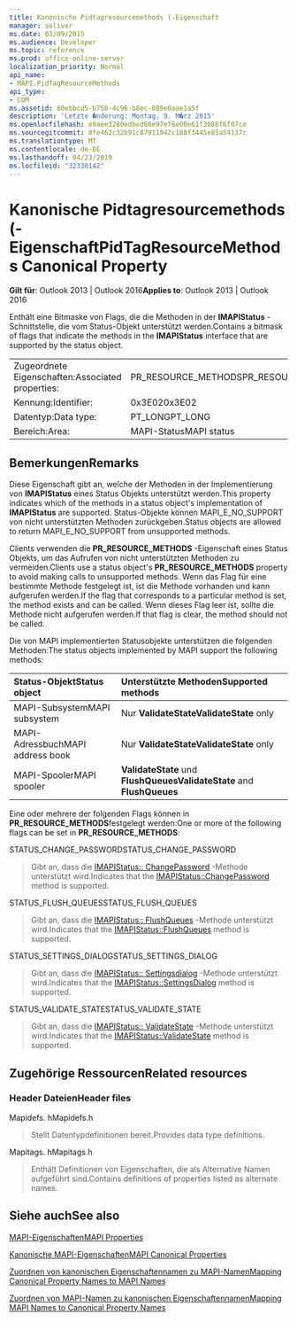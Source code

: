 ```yaml
---
title: Kanonische Pidtagresourcemethods (-Eigenschaft
manager: soliver
ms.date: 03/09/2015
ms.audience: Developer
ms.topic: reference
ms.prod: office-online-server
localization_priority: Normal
api_name:
- MAPI.PidTagResourceMethods
api_type:
- COM
ms.assetid: 60ebbcd5-b758-4c96-b8ec-089e0aae1a5f
description: 'Letzte �nderung: Montag, 9. M�rz 2015'
ms.openlocfilehash: e9aee3280edbed60e97ef6e00e61f3086f6f07ce
ms.sourcegitcommit: 8fe462c32b91c87911942c188f3445e85a54137c
ms.translationtype: MT
ms.contentlocale: de-DE
ms.lasthandoff: 04/23/2019
ms.locfileid: "32330142"
---
```

# <a name="pidtagresourcemethods-canonical-property"></a><span data-ttu-id="5851a-103">Kanonische Pidtagresourcemethods (-Eigenschaft</span><span class="sxs-lookup"><span data-stu-id="5851a-103">PidTagResourceMethods Canonical Property</span></span>

  
  
<span data-ttu-id="5851a-104">**Gilt für**: Outlook 2013 | Outlook 2016</span><span class="sxs-lookup"><span data-stu-id="5851a-104">**Applies to**: Outlook 2013 | Outlook 2016</span></span> 
  
<span data-ttu-id="5851a-105">Enthält eine Bitmaske von Flags, die die Methoden in der **IMAPIStatus** -Schnittstelle, die vom Status-Objekt unterstützt werden.</span><span class="sxs-lookup"><span data-stu-id="5851a-105">Contains a bitmask of flags that indicate the methods in the **IMAPIStatus** interface that are supported by the status object.</span></span> 
  
|||
|:-----|:-----|
|<span data-ttu-id="5851a-106">Zugeordnete Eigenschaften:</span><span class="sxs-lookup"><span data-stu-id="5851a-106">Associated properties:</span></span>  <br/> |<span data-ttu-id="5851a-107">PR_RESOURCE_METHODS</span><span class="sxs-lookup"><span data-stu-id="5851a-107">PR_RESOURCE_METHODS</span></span>  <br/> |
|<span data-ttu-id="5851a-108">Kennung:</span><span class="sxs-lookup"><span data-stu-id="5851a-108">Identifier:</span></span>  <br/> |<span data-ttu-id="5851a-109">0x3E02</span><span class="sxs-lookup"><span data-stu-id="5851a-109">0x3E02</span></span>  <br/> |
|<span data-ttu-id="5851a-110">Datentyp:</span><span class="sxs-lookup"><span data-stu-id="5851a-110">Data type:</span></span>  <br/> |<span data-ttu-id="5851a-111">PT_LONG</span><span class="sxs-lookup"><span data-stu-id="5851a-111">PT_LONG</span></span>  <br/> |
|<span data-ttu-id="5851a-112">Bereich:</span><span class="sxs-lookup"><span data-stu-id="5851a-112">Area:</span></span>  <br/> |<span data-ttu-id="5851a-113">MAPI-Status</span><span class="sxs-lookup"><span data-stu-id="5851a-113">MAPI status</span></span>  <br/> |
   
## <a name="remarks"></a><span data-ttu-id="5851a-114">Bemerkungen</span><span class="sxs-lookup"><span data-stu-id="5851a-114">Remarks</span></span>

<span data-ttu-id="5851a-115">Diese Eigenschaft gibt an, welche der Methoden in der Implementierung von **IMAPIStatus** eines Status Objekts unterstützt werden.</span><span class="sxs-lookup"><span data-stu-id="5851a-115">This property indicates which of the methods in a status object's implementation of **IMAPIStatus** are supported.</span></span> <span data-ttu-id="5851a-116">Status-Objekte können MAPI_E_NO_SUPPORT von nicht unterstützten Methoden zurückgeben.</span><span class="sxs-lookup"><span data-stu-id="5851a-116">Status objects are allowed to return MAPI_E_NO_SUPPORT from unsupported methods.</span></span> 
  
<span data-ttu-id="5851a-117">Clients verwenden die **PR_RESOURCE_METHODS** -Eigenschaft eines Status Objekts, um das Aufrufen von nicht unterstützten Methoden zu vermeiden.</span><span class="sxs-lookup"><span data-stu-id="5851a-117">Clients use a status object's **PR_RESOURCE_METHODS** property to avoid making calls to unsupported methods.</span></span> <span data-ttu-id="5851a-118">Wenn das Flag für eine bestimmte Methode festgelegt ist, ist die Methode vorhanden und kann aufgerufen werden.</span><span class="sxs-lookup"><span data-stu-id="5851a-118">If the flag that corresponds to a particular method is set, the method exists and can be called.</span></span> <span data-ttu-id="5851a-119">Wenn dieses Flag leer ist, sollte die Methode nicht aufgerufen werden.</span><span class="sxs-lookup"><span data-stu-id="5851a-119">If that flag is clear, the method should not be called.</span></span> 
  
<span data-ttu-id="5851a-120">Die von MAPI implementierten Statusobjekte unterstützen die folgenden Methoden:</span><span class="sxs-lookup"><span data-stu-id="5851a-120">The status objects implemented by MAPI support the following methods:</span></span>
  
|<span data-ttu-id="5851a-121">**Status-Objekt**</span><span class="sxs-lookup"><span data-stu-id="5851a-121">**Status object**</span></span>|<span data-ttu-id="5851a-122">**Unterstützte Methoden**</span><span class="sxs-lookup"><span data-stu-id="5851a-122">**Supported methods**</span></span>|
|:-----|:-----|
|<span data-ttu-id="5851a-123">MAPI-Subsystem</span><span class="sxs-lookup"><span data-stu-id="5851a-123">MAPI subsystem</span></span>  <br/> |<span data-ttu-id="5851a-124">Nur **ValidateState**</span><span class="sxs-lookup"><span data-stu-id="5851a-124">**ValidateState** only</span></span>  <br/> |
|<span data-ttu-id="5851a-125">MAPI-Adressbuch</span><span class="sxs-lookup"><span data-stu-id="5851a-125">MAPI address book</span></span>  <br/> |<span data-ttu-id="5851a-126">Nur **ValidateState**</span><span class="sxs-lookup"><span data-stu-id="5851a-126">**ValidateState** only</span></span>  <br/> |
|<span data-ttu-id="5851a-127">MAPI-Spooler</span><span class="sxs-lookup"><span data-stu-id="5851a-127">MAPI spooler</span></span>  <br/> |<span data-ttu-id="5851a-128">**ValidateState** und **FlushQueues**</span><span class="sxs-lookup"><span data-stu-id="5851a-128">**ValidateState** and **FlushQueues**</span></span> <br/> |
   
<span data-ttu-id="5851a-129">Eine oder mehrere der folgenden Flags können in **PR_RESOURCE_METHODS**festgelegt werden:</span><span class="sxs-lookup"><span data-stu-id="5851a-129">One or more of the following flags can be set in **PR_RESOURCE_METHODS**:</span></span>
  
<span data-ttu-id="5851a-130">STATUS_CHANGE_PASSWORD</span><span class="sxs-lookup"><span data-stu-id="5851a-130">STATUS_CHANGE_PASSWORD</span></span> 
  
> <span data-ttu-id="5851a-131">Gibt an, dass die [IMAPIStatus:: ChangePassword](imapistatus-changepassword.md) -Methode unterstützt wird.</span><span class="sxs-lookup"><span data-stu-id="5851a-131">Indicates that the [IMAPIStatus::ChangePassword](imapistatus-changepassword.md) method is supported.</span></span> 
    
<span data-ttu-id="5851a-132">STATUS_FLUSH_QUEUES</span><span class="sxs-lookup"><span data-stu-id="5851a-132">STATUS_FLUSH_QUEUES</span></span> 
  
> <span data-ttu-id="5851a-133">Gibt an, dass die [IMAPIStatus:: FlushQueues](imapistatus-flushqueues.md) -Methode unterstützt wird.</span><span class="sxs-lookup"><span data-stu-id="5851a-133">Indicates that the [IMAPIStatus::FlushQueues](imapistatus-flushqueues.md) method is supported.</span></span> 
    
<span data-ttu-id="5851a-134">STATUS_SETTINGS_DIALOG</span><span class="sxs-lookup"><span data-stu-id="5851a-134">STATUS_SETTINGS_DIALOG</span></span> 
  
> <span data-ttu-id="5851a-135">Gibt an, dass die [IMAPIStatus:: Settingsdialog](imapistatus-settingsdialog.md) -Methode unterstützt wird.</span><span class="sxs-lookup"><span data-stu-id="5851a-135">Indicates that the [IMAPIStatus::SettingsDialog](imapistatus-settingsdialog.md) method is supported.</span></span> 
    
<span data-ttu-id="5851a-136">STATUS_VALIDATE_STATE</span><span class="sxs-lookup"><span data-stu-id="5851a-136">STATUS_VALIDATE_STATE</span></span> 
  
> <span data-ttu-id="5851a-137">Gibt an, dass die [IMAPIStatus:: ValidateState](imapistatus-validatestate.md) -Methode unterstützt wird.</span><span class="sxs-lookup"><span data-stu-id="5851a-137">Indicates that the [IMAPIStatus::ValidateState](imapistatus-validatestate.md) method is supported.</span></span> 
    
## <a name="related-resources"></a><span data-ttu-id="5851a-138">Zugehörige Ressourcen</span><span class="sxs-lookup"><span data-stu-id="5851a-138">Related resources</span></span>

### <a name="header-files"></a><span data-ttu-id="5851a-139">Header Dateien</span><span class="sxs-lookup"><span data-stu-id="5851a-139">Header files</span></span>

<span data-ttu-id="5851a-140">Mapidefs. h</span><span class="sxs-lookup"><span data-stu-id="5851a-140">Mapidefs.h</span></span>
  
> <span data-ttu-id="5851a-141">Stellt Datentypdefinitionen bereit.</span><span class="sxs-lookup"><span data-stu-id="5851a-141">Provides data type definitions.</span></span>
    
<span data-ttu-id="5851a-142">Mapitags. h</span><span class="sxs-lookup"><span data-stu-id="5851a-142">Mapitags.h</span></span>
  
> <span data-ttu-id="5851a-143">Enthält Definitionen von Eigenschaften, die als Alternative Namen aufgeführt sind.</span><span class="sxs-lookup"><span data-stu-id="5851a-143">Contains definitions of properties listed as alternate names.</span></span>
    
## <a name="see-also"></a><span data-ttu-id="5851a-144">Siehe auch</span><span class="sxs-lookup"><span data-stu-id="5851a-144">See also</span></span>



[<span data-ttu-id="5851a-145">MAPI-Eigenschaften</span><span class="sxs-lookup"><span data-stu-id="5851a-145">MAPI Properties</span></span>](mapi-properties.md)
  
[<span data-ttu-id="5851a-146">Kanonische MAPI-Eigenschaften</span><span class="sxs-lookup"><span data-stu-id="5851a-146">MAPI Canonical Properties</span></span>](mapi-canonical-properties.md)
  
[<span data-ttu-id="5851a-147">Zuordnen von kanonischen Eigenschaftennamen zu MAPI-Namen</span><span class="sxs-lookup"><span data-stu-id="5851a-147">Mapping Canonical Property Names to MAPI Names</span></span>](mapping-canonical-property-names-to-mapi-names.md)
  
[<span data-ttu-id="5851a-148">Zuordnen von MAPI-Namen zu kanonischen Eigenschaftennamen</span><span class="sxs-lookup"><span data-stu-id="5851a-148">Mapping MAPI Names to Canonical Property Names</span></span>](mapping-mapi-names-to-canonical-property-names.md)

